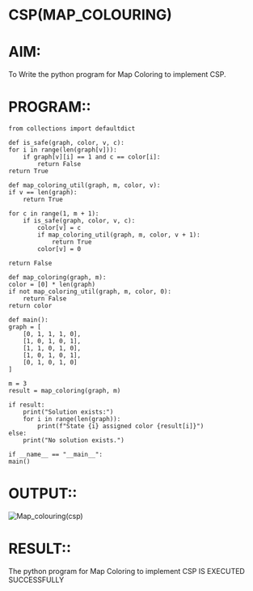 # CSP(MAP_COLOURING)
# AIM:
To Write the python program for Map Coloring to implement CSP.
# PROGRAM::

    from collections import defaultdict

    def is_safe(graph, color, v, c):
    for i in range(len(graph[v])):
        if graph[v][i] == 1 and c == color[i]:
            return False
    return True

    def map_coloring_util(graph, m, color, v):
    if v == len(graph):
        return True

    for c in range(1, m + 1):
        if is_safe(graph, color, v, c):
            color[v] = c
            if map_coloring_util(graph, m, color, v + 1):
                return True
            color[v] = 0

    return False

    def map_coloring(graph, m):
    color = [0] * len(graph)
    if not map_coloring_util(graph, m, color, 0):
        return False
    return color

    def main():
    graph = [
        [0, 1, 1, 1, 0],
        [1, 0, 1, 0, 1],
        [1, 1, 0, 1, 0],
        [1, 0, 1, 0, 1],
        [0, 1, 0, 1, 0]
    ]

    m = 3  
    result = map_coloring(graph, m)

    if result:
        print("Solution exists:")
        for i in range(len(graph)):
            print(f"State {i} assigned color {result[i]}")
    else:
        print("No solution exists.")

    if __name__ == "__main__":
    main()


# OUTPUT::

![Map_colouring(csp)](https://github.com/user-attachments/assets/1b9ec3db-e99a-42c1-93d5-792cf0b7ab26)

# RESULT::
The python program for Map Coloring to implement CSP IS EXECUTED SUCCESSFULLY

